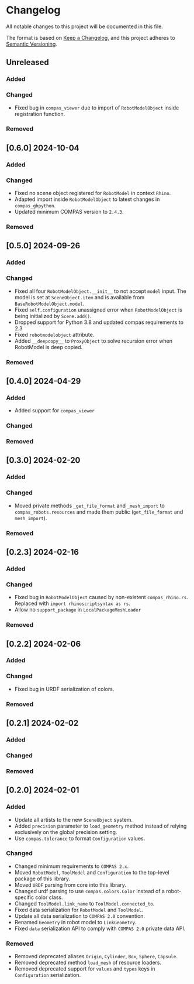 # Changelog

All notable changes to this project will be documented in this file.

The format is based on [Keep a Changelog](https://keepachangelog.com/en/1.0.0/),
and this project adheres to [Semantic Versioning](https://semver.org/spec/v2.0.0.html).

## Unreleased

### Added

### Changed

* Fixed bug in `compas_viewer` due to import of `RobotModelObject` inside registration function.

### Removed


## [0.6.0] 2024-10-04

### Added

### Changed

* Fixed no scene object registered for `RobotModel` in context `Rhino`.
* Adapted import inside `RobotModelObject` to latest changes in `compas_ghpython`.
* Updated minimum COMPAS version to `2.4.3`.

### Removed


## [0.5.0] 2024-09-26

### Added

### Changed

* Fixed all four `RobotModelObject.__init__` to not accept `model` input.
  The model is set at `SceneObject.item` and is available from `BaseRobotModelObject.model`.
* Fixed `self.configuration` unassigned error when `RobotModelObject` is being initialized by `Scene.add()`.
* Dropped support for Python 3.8 and updated compas requirements to 2.3
* Fixed `robotmodelobject` attribute.
* Added `__deepcopy__` to `ProxyObject` to solve recursion error when RobotModel is deep copied.

### Removed


## [0.4.0] 2024-04-29

### Added

* Added support for `compas_viewer`

### Changed

### Removed


## [0.3.0] 2024-02-20

### Added

### Changed

* Moved private methods `_get_file_format` and `_mesh_import` to `compas_robots.resources` and made them public (`get_file_format` and `mesh_import`).

### Removed


## [0.2.3] 2024-02-16

### Added

### Changed

* Fixed bug in `RobotModelObject` caused by non-existent `compas_rhino.rs`. Replaced with `import rhinoscriptsyntax as rs`.
* Allow no `support_package` in `LocalPackageMeshLoader`

### Removed


## [0.2.2] 2024-02-06

### Added

### Changed

* Fixed bug in URDF serialization of colors.

### Removed


## [0.2.1] 2024-02-02

### Added

### Changed

### Removed


## [0.2.0] 2024-02-01

### Added

* Update all artists to the new `SceneObject` system.
* Added `precision` parameter to `load_geometry` method instead of relying exclusively on the global precision setting.
* Use `compas.tolerance` to format `Configuration` values.

### Changed

* Changed minimum requirements to `COMPAS 2.x`.
* Moved `RobotModel`, `ToolModel` and `Configuration` to the top-level package of this library.
* Moved `URDF` parsing from core into this library.
* Changed urdf parsing to use `compas.colors.Color` instead of a robot-specific color class.
* Changed `ToolModel.link_name` to `ToolModel.connected_to`.
* Fixed data serialization for `RobotModel` and `ToolModel`.
* Update all data serialization to `COMPAS 2.0` convention.
* Renamed `Geometry` in robot model to `LinkGeometry`.
* Fixed `data` serialization API to comply with `COMPAS 2.0` private data API.

### Removed

* Removed deprecated aliases `Origin`, `Cylinder`, `Box`, `Sphere`, `Capsule`.
* Removed deprecated method `load_mesh` of resource loaders.
* Removed deprecated support for `values` and `types` keys in `Configuration` serialization.
